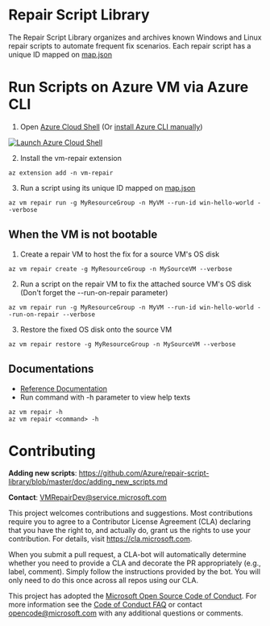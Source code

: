 # Repair Script Library

The Repair Script Library organizes and archives known Windows and Linux repair scripts to automate frequent fix scenarios.
Each repair script has a unique ID mapped on [map.json](https://github.com/Azure/repair-script-library/blob/master/map.json)

# Run Scripts on Azure VM via Azure CLI

1. Open [Azure Cloud Shell](https://docs.microsoft.com/en-us/azure/cloud-shell/overview) (Or [install Azure CLI manually](https://docs.microsoft.com/en-us/cli/azure/install-azure-cli?view=azure-cli-latest))

[![](https://shell.azure.com/images/launchcloudshell.png "Launch Azure Cloud Shell")](https://shell.azure.com)

2. Install the vm-repair extension
```
az extension add -n vm-repair
```

3. Run a script using its unique ID mapped on [map.json](https://github.com/Azure/repair-script-library/blob/master/map.json)
```
az vm repair run -g MyResourceGroup -n MyVM --run-id win-hello-world --verbose
```

## When the VM is not bootable

1. Create a repair VM to host the fix for a source VM's OS disk
```
az vm repair create -g MyResourceGroup -n MySourceVM --verbose
```

2. Run a script on the repair VM to fix the attached source VM's OS disk (Don't forget the --run-on-repair parameter)
```
az vm repair run -g MyResourceGroup -n MyVM --run-id win-hello-world --run-on-repair --verbose
```

3. Restore the fixed OS disk onto the source VM
```
az vm repair restore -g MyResourceGroup -n MySourceVM --verbose
```

## Documentations
- [Reference Documentation](https://docs.microsoft.com/en-us/cli/azure/ext/vm-repair/vm/repair?view=azure-cli-latest)
- Run command with -h parameter to view help texts
```
az vm repair -h
az vm repair <command> -h
```

# Contributing

**Adding new scripts**: https://github.com/Azure/repair-script-library/blob/master/doc/adding_new_scripts.md

**Contact**: VMRepairDev@service.microsoft.com

This project welcomes contributions and suggestions.  Most contributions require you to agree to a
Contributor License Agreement (CLA) declaring that you have the right to, and actually do, grant us
the rights to use your contribution. For details, visit https://cla.microsoft.com.

When you submit a pull request, a CLA-bot will automatically determine whether you need to provide
a CLA and decorate the PR appropriately (e.g., label, comment). Simply follow the instructions
provided by the bot. You will only need to do this once across all repos using our CLA.

This project has adopted the [Microsoft Open Source Code of Conduct](https://opensource.microsoft.com/codeofconduct/).
For more information see the [Code of Conduct FAQ](https://opensource.microsoft.com/codeofconduct/faq/) or
contact [opencode@microsoft.com](mailto:opencode@microsoft.com) with any additional questions or comments.

